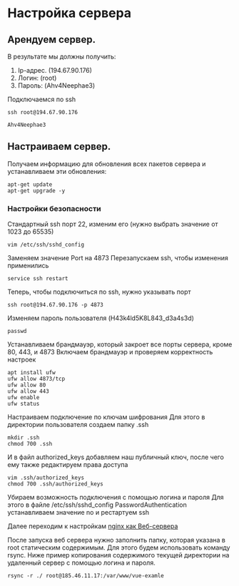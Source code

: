 # Настройка сервера

## Арендуем сервер.

В результате мы должны получить:
1. Ip-адрес. (194.67.90.176)
2. Логин: (root)
3. Пароль: (Ahv4Neephae3)

Подключаемся по ssh

```shell
ssh root@194.67.90.176
```
```shell
Ahv4Neephae3
```

## Настраиваем сервер.

Получаем информацию для обновления всех пакетов сервера и устанавливаем эти обновления:

```shell
apt-get update
apt-get upgrade -y
```

### Настройки безопасности
Стандартный ssh порт 22, изменим его (нужно выбрать значение от 1023 до 65535)

```shell
vim /etc/ssh/sshd_config
```

Заменяем значение Port на 4873
Перезапускаем ssh, чтобы изменения применились

```shell
service ssh restart
```

Теперь, чтобы подключиться по ssh, нужно указывать порт

```shell
ssh root@194.67.90.176 -p 4873
```

Изменяем пароль пользователя (H43k4ld5K8L843_d3a4s3d)

```shell
passwd
```

Устанавливаем брандмауэр, который закроет все порты сервера, кроме 80, 443, и 4873
Включаем брандмауэр и проверяем корректность настроек

```shell
apt install ufw
ufw allow 4873/tcp
ufw allow 80
ufw allow 443
ufw enable
ufw status
```

Настраиваем подключение по ключам шифрования
Для этого в директории пользователя создаем папку .ssh

```shell
mkdir .ssh
chmod 700 .ssh
```
И в файл authorized_keys добавляем наш публичный ключ, после чего ему также редактируем права доступа

```shell
vim .ssh/authorized_keys
chmod 700 .ssh/authorized_keys
```

Убираем возможность подключения с помощью логина и пароля
Для этого в файле /etc/ssh/sshd_config PasswordAuthentication устанавливаем значение no и рестартуем ssh

Далее переходим к настройкам [nginx как Веб-сервера](/ci-cd/nginx-ubuntu)

После запуска веб сервера нужно заполнить папку, которая указана в root статическим содержимым. Для этого будем использовать команду rsync. Ниже пример копирования содержимого текущей директории на удаленный сервер с помощью логина и пароля.

```shell
rsync -r ./ root@185.46.11.17:/var/www/vue-examle
```
